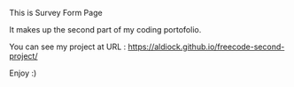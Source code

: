 This is Survey Form Page

It makes up the second part of my coding portofolio.

You can see my project at URL : https://aldiock.github.io/freecode-second-project/

Enjoy :)
